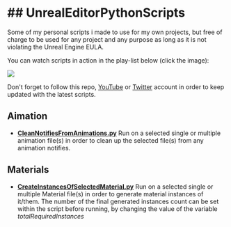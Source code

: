 # ## UnrealEditorPythonScripts ##
Some of my personal scripts i made to use for my own projects, but free of charge to be used for any project and any purpose as long as it is not violating the Unreal Engine EULA.

You can watch scripts in action in the play-list below (click the image):

[![](http://www.mamoniem.com/wp-content/uploads/2019/01/2019-01-21-02_05_42-pythonScriptsYoutubeThumbnails.psd-@-66.7-RGB_8-_.png)](https://www.youtube.com/playlist?list=PLTfMG1EpxB2ewNOlE1vFNqIGqPzgkqVk6)

Don't forget to follow this repo, [YouTube](http://www.youtube.com/channel/UCBBcKlWecOLdywouiZPGkgg) or [Twitter](https://twitter.com/_mamoniem) account in order to keep updated with the latest scripts.

## Aimation ##


- **[CleanNotifiesFromAnimations.py](https://github.com/mamoniem/UnrealEditorPythonScripts/blob/master/Animation/CleanNotifiesFromAnimations.py)** Run on a selected single or multiple animation file(s) in order to clean up the selected file(s) from any animation notifies. 

## Materials ##
- **[CreateInstancesOfSelectedMaterial.py](https://github.com/mamoniem/UnrealEditorPythonScripts/blob/master/Materials/CreateInstancesOfSelectedMaterial.py)** Run on a selected single or multiple Material file(s) in order to generate material instances of it/them. The number of the final generated instances count can be set within the script before running, by changing the value of the variable *totalRequiredInstances*